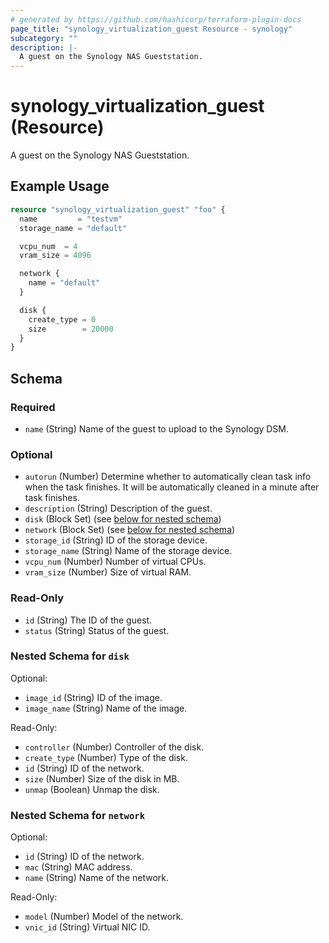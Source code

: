 ```yaml
---
# generated by https://github.com/hashicorp/terraform-plugin-docs
page_title: "synology_virtualization_guest Resource - synology"
subcategory: ""
description: |-
  A guest on the Synology NAS Gueststation.
---
```


# synology_virtualization_guest (Resource)

A guest on the Synology NAS Gueststation.

## Example Usage

```terraform
resource "synology_virtualization_guest" "foo" {
  name         = "testvm"
  storage_name = "default"

  vcpu_num  = 4
  vram_size = 4096

  network {
    name = "default"
  }

  disk {
    create_type = 0
    size        = 20000
  }
}
```

<!-- schema generated by tfplugindocs -->
## Schema

### Required

- `name` (String) Name of the guest to upload to the Synology DSM.

### Optional

- `autorun` (Number) Determine whether to automatically clean task info when the task finishes. It will be automatically cleaned in a minute after task finishes.
- `description` (String) Description of the guest.
- `disk` (Block Set) (see [below for nested schema](#nestedblock--disk))
- `network` (Block Set) (see [below for nested schema](#nestedblock--network))
- `storage_id` (String) ID of the storage device.
- `storage_name` (String) Name of the storage device.
- `vcpu_num` (Number) Number of virtual CPUs.
- `vram_size` (Number) Size of virtual RAM.

### Read-Only

- `id` (String) The ID of the guest.
- `status` (String) Status of the guest.

<a id="nestedblock--disk"></a>
### Nested Schema for `disk`

Optional:

- `image_id` (String) ID of the image.
- `image_name` (String) Name of the image.

Read-Only:

- `controller` (Number) Controller of the disk.
- `create_type` (Number) Type of the disk.
- `id` (String) ID of the network.
- `size` (Number) Size of the disk in MB.
- `unmap` (Boolean) Unmap the disk.


<a id="nestedblock--network"></a>
### Nested Schema for `network`

Optional:

- `id` (String) ID of the network.
- `mac` (String) MAC address.
- `name` (String) Name of the network.

Read-Only:

- `model` (Number) Model of the network.
- `vnic_id` (String) Virtual NIC ID.
